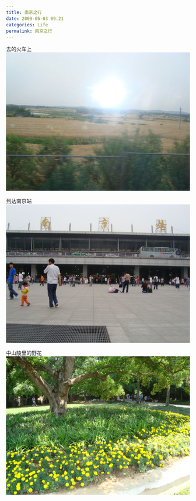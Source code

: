 ```yaml
---
title: 南京之行
date: 2009-06-03 09:21
categories: Life
permalink: 南京之行
---
```


去的火车上
![](/image/图/南京之行01.jpg)

到达南京站
![](/image/图/南京之行02.jpg)

中山陵里的野花
![](/image/图/南京之行03.jpg)
